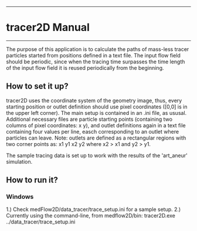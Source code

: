 ************************
# tracer2D Manual
************************

The purpose of this application is to calculate the paths of mass-less tracer particles started from positions defined in a text file. The input flow field should be periodic, since when the tracing time surpasses the time length of the input flow field it is reused periodically from the beginning.


## How to set it up?

tracer2D uses the coordinate system of the geometry image, thus, every starting position or outlet definition should use pixel coordinates ([0,0] is in the upper left corner).
The main setup is contained in an .ini file, as ususal.
Additional necessary files are particle starting points (containing two columns of pixel coordinates: x y),
and outlet definitions again in a text file containing four values per line, easch corresponding to an outlet where particles can leave.
Note: outlets are defined as a rectangular regions with two corner points as: x1 y1 x2 y2 where x2 > x1 and y2 > y1. 

The sample tracing data is set up to work with the results of the 'art_aneur' simulation.


## How to run it?

### Windows

1.) Check medFlow2D/data_tracer/trace_setup.ini for a sample setup.
2.) Currently using the command-line, from medflow2D/bin:
	tracer2D.exe ../data_tracer/trace_setup.ini
